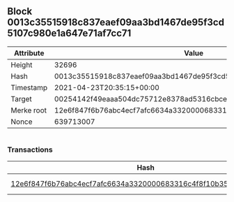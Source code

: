 ## Block 0013c35515918c837eaef09aa3bd1467de95f3cd5107c980e1a647e71af7cc71

Attribute | Value
--- | ---
Height | 32696
Hash | 0013c35515918c837eaef09aa3bd1467de95f3cd5107c980e1a647e71af7cc71
Timestamp | 2021-04-23T20:35:15+00:00
Target | 00254142f49eaaa504dc75712e8378ad5316cbcead634704b3734b6271167cc4
Merke root | 12e6f847f6b76abc4ecf7afc6634a3320000683316c4f8f10b355b0c78ca4517
Nonce | 639713007

```

```

### Transactions

Hash | Amount
--- | ---
[12e6f847f6b76abc4ecf7afc6634a3320000683316c4f8f10b355b0c78ca4517](12e6f847f6b76abc4ecf7afc6634a3320000683316c4f8f10b355b0c78ca4517.md) | 10.00000000 SKEPTI 
